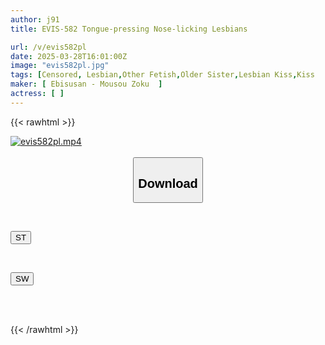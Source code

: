 ```yaml
---
author: j91
title: EVIS-582 Tongue-pressing Nose-licking Lesbians

url: /v/evis582pl
date: 2025-03-28T16:01:00Z
image: "evis582pl.jpg"
tags: [Censored, Lesbian,Other Fetish,Older Sister,Lesbian Kiss,Kiss	]
maker: [ Ebisusan - Mousou Zoku  ]
actress: [ ]
---
```



{{< rawhtml >}}

<div class="video" data-videoid="KJbLVqAGvyUDJm">
    <a href="javascript:;">
        <img src="/v/evis582pl/evis582pl.jpg" width="WIDTH" height="HEIGHT" alt="evis582pl.mp4" loading="lazy">
    </a>
</div>

<script type="text/javascript" src="https://j91.asia/asset/on-demand-st.js"></script>

<br>
  <link rel="stylesheet" href="https://j91.asia/asset/bs5.css">
  
  <center>
  <button class="btn btn-primary" type="button" data-bs-toggle="collapse" data-bs-target=".multi-collapse" aria-expanded="false" aria-controls="multiCollapseExample1 multiCollapseExample2"><h2>Download</h2></button></center>
</p>
<div class="row">
  <div class="col">
    <div class="collapse multi-collapse" id="multiCollapseExample1">
      <div class="card card-body">
	      	      <br>
<div class="buttons">  
<p><a href="/v/evis582pl/st.html" target="_blank"><button class="btn-hover color-3"><i class="fa fa-download"></i> ST</button></a></p></div>
    </div>
  </div>
</div>
  <div class="col">
    <div class="collapse multi-collapse" id="multiCollapseExample2">
      <div class="card card-body">
	      <br>
<div class="buttons">
<p><a href="/v/evis582pl/sw.html" target="_blank"><button class="btn-hover color-2"><i class="fa fa-download"></i> SW</button></a></p></div>
<br><br>
      </div>
    </div>
  </div>
</div>

{{< /rawhtml >}}
